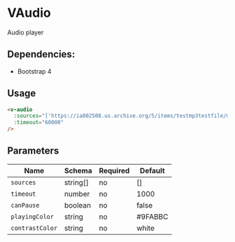 # VAudio

Audio player

## Dependencies:

- Bootstrap 4

## Usage

```html
<v-audio
  :sources="['https://ia802508.us.archive.org/5/items/testmp3testfile/mpthreetest.mp3']"
  :timeout="60000"
/>
```

## Parameters

| Name            | Schema   | Required | Default |
| --------------- | -------- | -------- | ------- |
| `sources`       | string[] | no       | []      |
| `timeout`       | number   | no       | 1000    |
| `canPause`      | boolean  | no       | false   |
| `playingColor`  | string   | no       | #9FABBC |
| `contrastColor` | string   | no       | white   |
